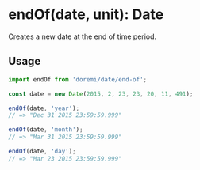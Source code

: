 # endOf(date, unit): Date

Creates a new date at the end of time period.

## Usage

```js
import endOf from 'doremi/date/end-of';

const date = new Date(2015, 2, 23, 23, 20, 11, 491);

endOf(date, 'year');
// => "Dec 31 2015 23:59:59.999"

endOf(date, 'month');
// => "Mar 31 2015 23:59:59.999"

endOf(date, 'day');
// => "Mar 23 2015 23:59:59.999"
```
